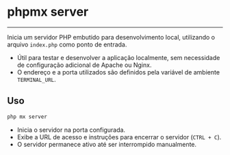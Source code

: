 # phpmx server

---

Inicia um servidor PHP embutido para desenvolvimento local, utilizando o arquivo `index.php` como ponto de entrada.

- Útil para testar e desenvolver a aplicação localmente, sem necessidade de configuração adicional de Apache ou Nginx.
- O endereço e a porta utilizados são definidos pela variável de ambiente `TERMINAL_URL`.

## Uso

```sh
php mx server
```

- Inicia o servidor na porta configurada.
- Exibe a URL de acesso e instruções para encerrar o servidor (`CTRL + C`).
- O servidor permanece ativo até ser interrompido manualmente.
